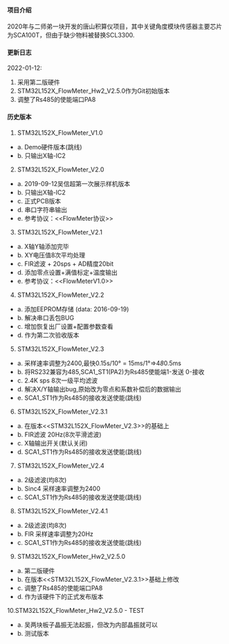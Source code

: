 #### 项目介绍
2020年与二师弟一块开发的唐山积算仪项目，其中关键角度模块传感器主要芯片为SCA100T，但由于缺少物料被替换SCL3300.

#### 更新日志
2022-01-12:
1. 采用第二版硬件
2. STM32L152X_FlowMeter_Hw2_V2.5.0作为Git初始版本
3. 调整了Rs485的使能端口PA8

#### 历史版本 
1. STM32L152X_FlowMeter_V1.0       
- a. Demo硬件版本(跳线)                                
- b. 只输出X轴-IC2
								   
2. STM32L152X_FlowMeter_V2.0       
- a. 2019-09-12吴信超第一次展示样机版本
- b. 只输出X轴-IC2
- c. 正式PCB版本
- d. 串口字符串输出
- e. 参考协议：<<FlowMeter协议>>

3. STM32L152X_FlowMeter_V2.1       
- a. X轴Y轴添加完毕                             
- b. XY电压值8次平均处理
- c. FIR滤波 + 20sps + AD精度20bit
- d. 添加零点设置+满值标定+温度输出
- e. 参考协议：<<FlowMeterV1.0>>
								   
4. STM32L152X_FlowMeter_V2.2       
- a. 添加EEPROM存储 (data: 2016-09-19)
- b. 解决串口丢包BUG
- c. 增加恢复出厂设置+配置参数查看
- d. 作为第二次验收版本
								   
5. STM32L152X_FlowMeter_V2.3       
- a. 采样速率调整为2400,最快0.15s/10° = 15ms/1°=>4*8*0.5ms
- b. 将RS232兼容为485,SCA1_ST1(PA2)为Rs485使能端1-发送 0-接收
- c. 2.4K sps 8次一级平均滤波
- d. 解决X/Y轴输出bug,原始改为零点和系数补偿后的数据输出
- e. SCA1_ST1作为Rs485的接收发送使能(跳线)
								   
6. STM32L152X_FlowMeter_V2.3.1     
- a. 在版本<<STM32L152X_FlowMeter_V2.3>>的基础上
- b. FIR滤波 20Hz(8次平滑滤波)
- c. X轴输出开关(默认关闭)
- d. SCA1_ST1作为Rs485的接收发送使能(跳线)
				
7. STM32L152X_FlowMeter_V2.4       
- a. 2级滤波(均8次)
- b. Sinc4 采样速率调整为2400
- c. SCA1_ST1作为Rs485的接收发送使能(跳线)
							   
8. STM32L152X_FlowMeter_V2.4.1     
- a. 2级滤波(均8次)
- b. FIR 采样速率调整为20Hz
- c. SCA1_ST1作为Rs485的接收发送使能(跳线)
	
9. STM32L152X_FlowMeter_Hw2_V2.5.0 
- a. 第二版硬件
- b. 在版本<<STM32L152X_FlowMeter_V2.3.1>>基础上修改
- c. 调整了Rs485的使能端口PA8
- d. 作为该硬件下的正式发布版本
								   
10.STM32L152X_FlowMeter_Hw2_V2.5.0 - TEST
- a. 吴两块板子晶振无法起振，但改为内部晶振就可以
- b. 测试版本
